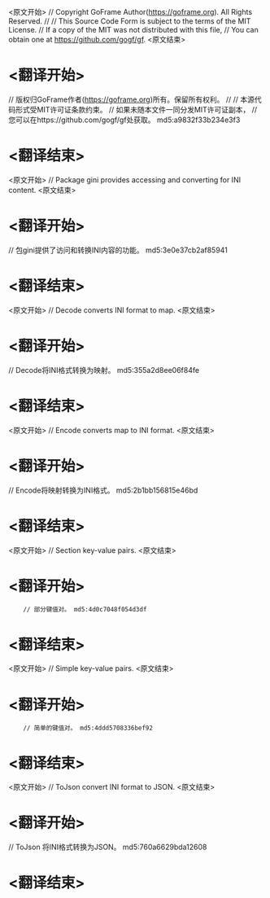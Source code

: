 
<原文开始>
// Copyright GoFrame Author(https://goframe.org). All Rights Reserved.
//
// This Source Code Form is subject to the terms of the MIT License.
// If a copy of the MIT was not distributed with this file,
// You can obtain one at https://github.com/gogf/gf.
<原文结束>

# <翻译开始>
// 版权归GoFrame作者(https://goframe.org)所有。保留所有权利。
//
// 本源代码形式受MIT许可证条款约束。
// 如果未随本文件一同分发MIT许可证副本，
// 您可以在https://github.com/gogf/gf处获取。 md5:a9832f33b234e3f3
# <翻译结束>


<原文开始>
// Package gini provides accessing and converting for INI content.
<原文结束>

# <翻译开始>
// 包gini提供了访问和转换INI内容的功能。 md5:3e0e37cb2af85941
# <翻译结束>


<原文开始>
// Decode converts INI format to map.
<原文结束>

# <翻译开始>
// Decode将INI格式转换为映射。 md5:355a2d8ee06f84fe
# <翻译结束>


<原文开始>
// Encode converts map to INI format.
<原文结束>

# <翻译开始>
// Encode将映射转换为INI格式。 md5:2b1bb156815e46bd
# <翻译结束>


<原文开始>
// Section key-value pairs.
<原文结束>

# <翻译开始>
		// 部分键值对。 md5:4d0c7048f054d3df
# <翻译结束>


<原文开始>
// Simple key-value pairs.
<原文结束>

# <翻译开始>
		// 简单的键值对。 md5:4ddd5708336bef92
# <翻译结束>


<原文开始>
// ToJson convert INI format to JSON.
<原文结束>

# <翻译开始>
// ToJson 将INI格式转换为JSON。 md5:760a6629bda12608
# <翻译结束>

